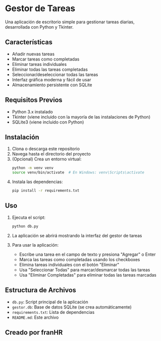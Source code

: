 # Gestor de Tareas

Una aplicación de escritorio simple para gestionar tareas diarias, desarrollada con Python y Tkinter.

## Características

- Añadir nuevas tareas
- Marcar tareas como completadas
- Eliminar tareas individuales
- Eliminar todas las tareas completadas
- Seleccionar/deseleccionar todas las tareas
- Interfaz gráfica moderna y fácil de usar
- Almacenamiento persistente con SQLite

## Requisitos Previos

- Python 3.x instalado
- Tkinter (viene incluido con la mayoría de las instalaciones de Python)
- SQLite3 (viene incluido con Python)

## Instalación

1. Clona o descarga este repositorio
2. Navega hasta el directorio del proyecto
3. (Opcional) Crea un entorno virtual:
   ```bash
   python -m venv venv
   source venv/bin/activate  # En Windows: venv\Scripts\activate
   ```
4. Instala las dependencias:
   ```bash
   pip install -r requirements.txt
   ```

## Uso

1. Ejecuta el script:
   ```bash
   python db.py
   ```

2. La aplicación se abrirá mostrando la interfaz del gestor de tareas

3. Para usar la aplicación:
   - Escribe una tarea en el campo de texto y presiona "Agregar" o Enter
   - Marca las tareas como completadas usando los checkboxes
   - Elimina tareas individuales con el botón "Eliminar"
   - Usa "Seleccionar Todas" para marcar/desmarcar todas las tareas
   - Usa "Eliminar Completadas" para eliminar todas las tareas marcadas

## Estructura de Archivos

- `db.py`: Script principal de la aplicación
- `gestor.db`: Base de datos SQLite (se crea automáticamente)
- `requirements.txt`: Lista de dependencias
- `README.md`: Este archivo


## Creado por franHR
